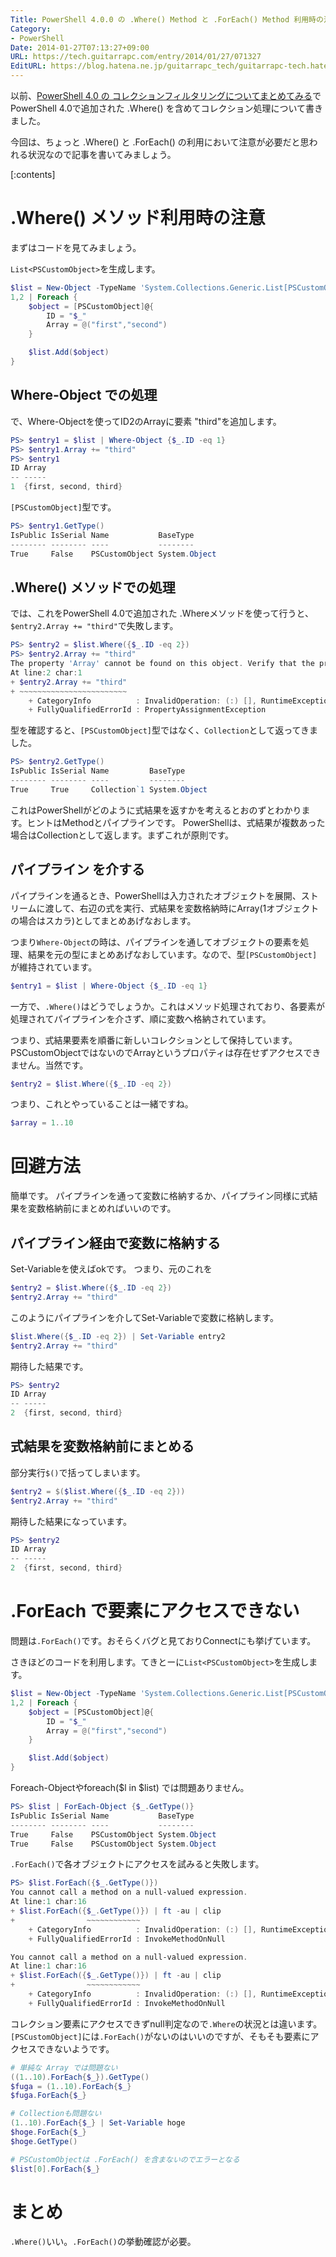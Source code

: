 ```yaml
---
Title: PowerShell 4.0.0 の .Where() Method と .ForEach() Method 利用時の注意
Category:
- PowerShell
Date: 2014-01-27T07:13:27+09:00
URL: https://tech.guitarrapc.com/entry/2014/01/27/071327
EditURL: https://blog.hatena.ne.jp/guitarrapc_tech/guitarrapc-tech.hatenablog.com/atom/entry/12921228815717315451
---
```


以前、[PowerShell 4.0 の コレクションフィルタリングについてまとめてみる](http://tech.guitarrapc.com/entry/2013/11/26/103410)でPowerShell 4.0で追加された .Where() を含めてコレクション処理について書きました。

今回は、ちょっと .Where() と .ForEach() の利用において注意が必要だと思われる状況なので記事を書いてみましょう。

[:contents]

# .Where() メソッド利用時の注意

まずはコードを見てみましょう。

`List<PSCustomObject>`を生成します。

```ps1
$list = New-Object -TypeName 'System.Collections.Generic.List[PSCustomObject]'
1,2 | Foreach {
    $object = [PSCustomObject]@{
        ID = "$_"
        Array = @("first","second")
    }

    $list.Add($object)
}
```


## Where-Object での処理

で、Where-Objectを使ってID2のArrayに要素 "third"を追加します。

```ps1
PS> $entry1 = $list | Where-Object {$_.ID -eq 1}
PS> $entry1.Array += "third"
PS> $entry1
ID Array
-- -----
1  {first, second, third}

```

`[PSCustomObject]`型です。

```ps1
PS> $entry1.GetType()
IsPublic IsSerial Name           BaseType
-------- -------- ----           --------
True     False    PSCustomObject System.Object
```

## .Where() メソッドでの処理

では、これをPowerShell 4.0で追加された .Whereメソッドを使って行うと、`$entry2.Array += "third"`で失敗します。

```ps1
PS> $entry2 = $list.Where({$_.ID -eq 2})
PS> $entry2.Array += "third"
The property 'Array' cannot be found on this object. Verify that the property exists and can be set.
At line:2 char:1
+ $entry2.Array += "third"
+ ~~~~~~~~~~~~~~~~~~~~~~~~
    + CategoryInfo          : InvalidOperation: (:) [], RuntimeException
    + FullyQualifiedErrorId : PropertyAssignmentException
```

型を確認すると、`[PSCustomObject]`型ではなく、`Collection`として返ってきました。

```ps1
PS> $entry2.GetType()
IsPublic IsSerial Name         BaseType
-------- -------- ----         --------
True     True     Collection`1 System.Object
```


これはPowerShellがどのように式結果を返すかを考えるとおのずとわかります。ヒントはMethodとパイプラインです。
PowerShellは、式結果が複数あった場合はCollectionとして返します。まずこれが原則です。

## パイプライン を介する

パイプラインを通るとき、PowerShellは入力されたオブジェクトを展開、ストリームに渡して、右辺の式を実行、式結果を変数格納時にArray(1オブジェクトの場合はスカラ)としてまとめあげなおします。

つまり`Where-Object`の時は、パイプラインを通してオブジェクトの要素を処理、結果を元の型にまとめあげなおしています。なので、型`[PSCustomObject]`が維持されています。

```ps1
$entry1 = $list | Where-Object {$_.ID -eq 1}
```


一方で、`.Where()`はどうでしょうか。これはメソッド処理されており、各要素が処理されてパイプラインを介さず、順に変数へ格納されています。

つまり、式結果要素を順番に新しいコレクションとして保持しています。 PSCustomObjectではないのでArrayというプロパティは存在せずアクセスできません。当然です。

```ps1
$entry2 = $list.Where({$_.ID -eq 2})
```

つまり、これとやっていることは一緒ですね。
```ps1
$array = 1..10
```

# 回避方法

簡単です。
パイプラインを通って変数に格納するか、パイプライン同様に式結果を変数格納前にまとめればいいのです。

## パイプライン経由で変数に格納する

Set-Variableを使えばokです。
つまり、元のこれを

```ps1
$entry2 = $list.Where({$_.ID -eq 2})
$entry2.Array += "third"
```

このようにパイプラインを介してSet-Variableで変数に格納します。

```ps1
$list.Where({$_.ID -eq 2}) | Set-Variable entry2
$entry2.Array += "third"
```

期待した結果です。

```ps1
PS> $entry2
ID Array
-- -----
2  {first, second, third}
```

## 式結果を変数格納前にまとめる

部分実行`$()`で括ってしまいます。

```ps1
$entry2 = $($list.Where({$_.ID -eq 2}))
$entry2.Array += "third"
```


期待した結果になっています。

```ps1
PS> $entry2
ID Array
-- -----
2  {first, second, third}
```

# .ForEach で要素にアクセスできない

問題は`.ForEach()`です。おそらくバグと見ておりConnectにも挙げています。

さきほどのコードを利用します。てきとーに`List<PSCustomObject>`を生成します。

```ps1
$list = New-Object -TypeName 'System.Collections.Generic.List[PSCustomObject]'
1,2 | Foreach {
    $object = [PSCustomObject]@{
        ID = "$_"
        Array = @("first","second")
    }

    $list.Add($object)
}
```


Foreach-Objectやforeach($l in $list) では問題ありません。

```ps1
PS> $list | ForEach-Object {$_.GetType()}
IsPublic IsSerial Name           BaseType
-------- -------- ----           --------
True     False    PSCustomObject System.Object
True     False    PSCustomObject System.Object
```

`.ForEach()`で各オブジェクトにアクセスを試みると失敗します。

```ps1
PS> $list.ForEach({$_.GetType()})
You cannot call a method on a null-valued expression.
At line:1 char:16
+ $list.ForEach({$_.GetType()}) | ft -au | clip
+                ~~~~~~~~~~~~
    + CategoryInfo          : InvalidOperation: (:) [], RuntimeException
    + FullyQualifiedErrorId : InvokeMethodOnNull

You cannot call a method on a null-valued expression.
At line:1 char:16
+ $list.ForEach({$_.GetType()}) | ft -au | clip
+                ~~~~~~~~~~~~
    + CategoryInfo          : InvalidOperation: (:) [], RuntimeException
    + FullyQualifiedErrorId : InvokeMethodOnNull
```

コレクション要素にアクセスできずnull判定なので`.Where`の状況とは違います。
`[PSCustomObject]`には`.ForEach()`がないのはいいのですが、そもそも要素にアクセスできないようです。

```ps1
# 単純な Array では問題ない
((1..10).ForEach{$_}).GetType()
$fuga = (1..10).ForEach{$_}
$fuga.ForEach{$_}

# Collectionも問題ない
(1..10).ForEach{$_} | Set-Variable hoge
$hoge.ForEach{$_}
$hoge.GetType()

# PSCustomObjectは .ForEach() を含まないのでエラーとなる
$list[0].ForEach{$_}
```

# まとめ

`.Where()`いい。`.ForEach()`の挙動確認が必要。

